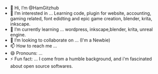 - 👋 Hi, I’m @HamGitzhub
- 👀 I’m interested in ... Learning code, plugin for website, accounting, gaming related, font edidting and epic game creation, blender, krita, inkscape.
- 🌱 I’m currently learning ... wordpress, inkscape,blender, krita, unreal engine.
- 💞️ I’m looking to collaborate on ... (I'm a Newbie)
- 📫 How to reach me ...
- 😄 Pronouns: ...
- ⚡ Fun fact: ... I come from a humble background, and i'm fascinated about open source softwares.

<!---
HamGitzhub/HamGitzhub is a ✨ special ✨ repository because its `README.md` (this file) appears on your GitHub profile.
You can click the Preview link to take a look at your changes.
--->
